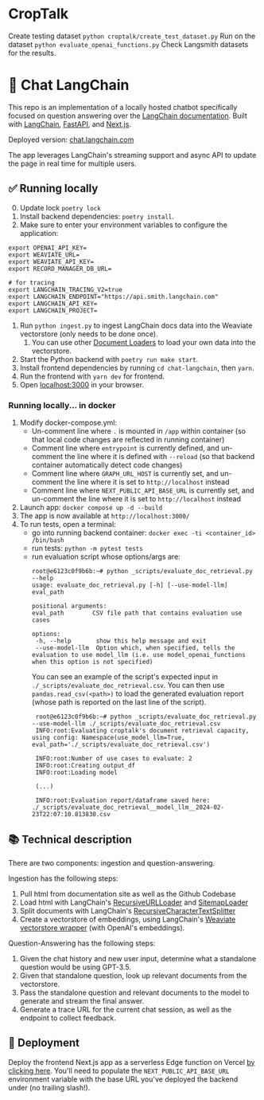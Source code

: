 # CropTalk

Create testing dataset
`python croptalk/create_test_dataset.py`
Run on the dataset
`python evaluate_openai_functions.py`
Check Langsmith datasets for the results.

# 🔗 Chat LangChain

This repo is an implementation of a locally hosted chatbot specifically focused on question answering over the [LangChain documentation](https://langchain.readthedocs.io/en/latest/).
Built with [LangChain](https://github.com/hwchase17/langchain/), [FastAPI](https://fastapi.tiangolo.com/), and [Next.js](https://nextjs.org).

Deployed version: [chat.langchain.com](https://chat.langchain.com)

The app leverages LangChain's streaming support and async API to update the page in real time for multiple users.

## ✅ Running locally
0. Update lock `poetry lock`
1. Install backend dependencies: `poetry install`.
1. Make sure to enter your environment variables to configure the application:
```
export OPENAI_API_KEY=
export WEAVIATE_URL=
export WEAVIATE_API_KEY=
export RECORD_MANAGER_DB_URL=

# for tracing
export LANGCHAIN_TRACING_V2=true
export LANGCHAIN_ENDPOINT="https://api.smith.langchain.com"
export LANGCHAIN_API_KEY=
export LANGCHAIN_PROJECT=
```
1. Run `python ingest.py` to ingest LangChain docs data into the Weaviate vectorstore (only needs to be done once).
   1. You can use other [Document Loaders](https://langchain.readthedocs.io/en/latest/modules/document_loaders.html) to load your own data into the vectorstore.
1. Start the Python backend with `poetry run make start`.
1. Install frontend dependencies by running `cd chat-langchain`, then `yarn`.
1. Run the frontend with `yarn dev` for frontend.
1. Open [localhost:3000](http://localhost:3000) in your browser.

### Running locally... in docker

1. Modify docker-compose.yml:
   - Un-comment line where `.` is mounted in `/app` within container (so that local code changes are reflected in running container)
   - Comment line where `entrypoint` is currently defined, and un-comment the line where it is defined with `--reload` (so that backend container automatically detect code changes)
   - Comment line where `GRAPH_URL_HOST` is currently set, and un-comment the line where it is set to `http://localhost` instead
   - Comment line where `NEXT_PUBLIC_API_BASE_URL` is currently set, and un-comment the line where it is set to `http://localhost` instead
2. Launch app: `docker compose up -d --build`
3. The app is now available at `http://localhost:3000/`
4. To run tests, open a terminal:
   - go into running backend container: `docker exec -ti <container_id> /bin/bash`
   - run tests: `python -m pytest tests`
   - run evaluation script whose options/args are:
     ```
     root@e6123c0f9b6b:~# python _scripts/evaluate_doc_retrieval.py --help
     usage: evaluate_doc_retrieval.py [-h] [--use-model-llm] eval_path

     positional arguments:
     eval_path        CSV file path that contains evaluation use cases

     options:
      -h, --help       show this help message and exit
      --use-model-llm  Option which, when specified, tells the evaluation to use model_llm (i.e. use model_openai_functions when this option is not specified)
     ```
     You can see an example of the script's expected input in `./_scripts/evaluate_doc_retrieval.csv`.
     You can then use `pandas.read_csv(<path>)` to load the generated evaluation report (whose path is reported on the last line of the script).
     ```
      root@e6123c0f9b6b:~# python _scripts/evaluate_doc_retrieval.py --use-model-llm ./_scripts/evaluate_doc_retrieval.csv
      INFO:root:Evaluating croptalk's document retrieval capacity, using config: Namespace(use_model_llm=True, eval_path='./_scripts/evaluate_doc_retrieval.csv')

      INFO:root:Number of use cases to evaluate: 2
      INFO:root:Creating output_df
      INFO:root:Loading model

      (...)

      INFO:root:Evaluation report/dataframe saved here: ./_scripts/evaluate_doc_retrieval__model_llm__2024-02-23T22:07:10.813830.csv
     ```


## 📚 Technical description

There are two components: ingestion and question-answering.

Ingestion has the following steps:

1. Pull html from documentation site as well as the Github Codebase
2. Load html with LangChain's [RecursiveURLLoader](https://python.langchain.com/docs/integrations/document_loaders/recursive_url_loader) and [SitemapLoader](https://python.langchain.com/docs/integrations/document_loaders/sitemap)
3. Split documents with LangChain's [RecursiveCharacterTextSplitter](https://api.python.langchain.com/en/latest/text_splitter/langchain.text_splitter.RecursiveCharacterTextSplitter.html)
4. Create a vectorstore of embeddings, using LangChain's [Weaviate vectorstore wrapper](https://python.langchain.com/docs/integrations/vectorstores/weaviate) (with OpenAI's embeddings).

Question-Answering has the following steps:

1. Given the chat history and new user input, determine what a standalone question would be using GPT-3.5.
2. Given that standalone question, look up relevant documents from the vectorstore.
3. Pass the standalone question and relevant documents to the model to generate and stream the final answer.
4. Generate a trace URL for the current chat session, as well as the endpoint to collect feedback.

## 🚀 Deployment

Deploy the frontend Next.js app as a serverless Edge function on Vercel [by clicking here]().
You'll need to populate the `NEXT_PUBLIC_API_BASE_URL` environment variable with the base URL you've deployed the backend under (no trailing slash!).

